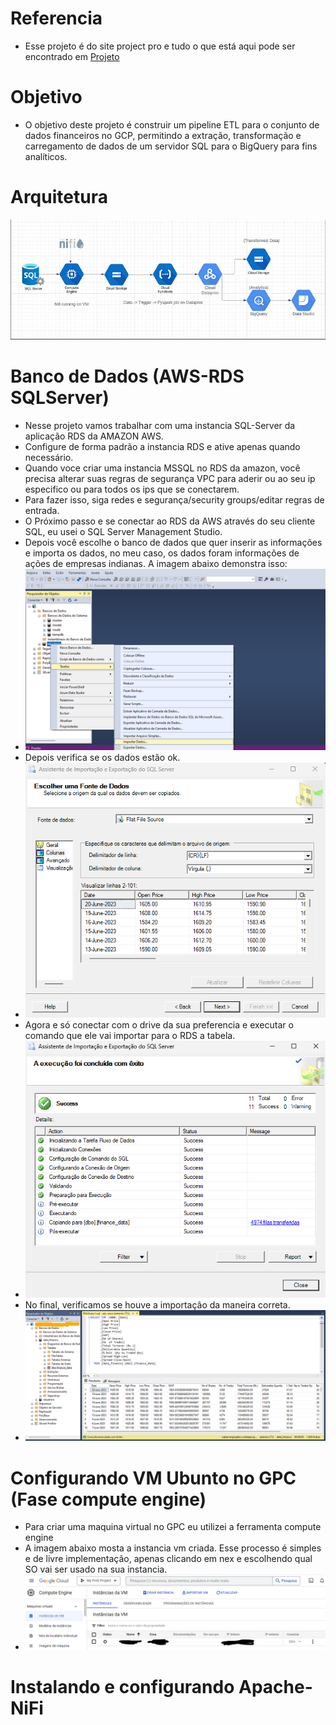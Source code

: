 # Referencia
* Esse projeto é do site project pro e tudo o que está aqui pode ser encontrado em [Projeto](https://www.projectpro.io/project/hackerday-project/project-title/gcp%20iac%20project%20to%20build%20etl%20pipeline%20for%20financial%20data%20analytics#sub-hackerday-video-1)

# Objetivo
* O objetivo deste projeto é construir um pipeline ETL para o conjunto de dados financeiros no GCP, permitindo a extração, transformação e carregamento de dados de um servidor SQL para o BigQuery para fins analíticos.

# Arquitetura
![](https://github.com/Antonio-Borges-Rufino/Build-an-ETL-Pipeline-for-Financial-Data-Analytics-on-GCP-IaC/blob/main/Architecture.webp)

# Banco de Dados (AWS-RDS SQLServer)
* Nesse projeto vamos trabalhar com uma instancia SQL-Server da aplicação RDS da AMAZON AWS.
* Configure de forma padrão a instancia RDS e ative apenas quando necessário.
* Quando voce criar uma instancia MSSQL no RDS da amazon, você precisa alterar suas regras de segurança VPC para aderir ou ao seu ip especifico ou para todos os ips que se conectarem.
* Para fazer isso, siga redes e segurança/security groups/editar regras de entrada.
* O Próximo passo e se conectar ao RDS da AWS através do seu cliente SQL, eu usei o SQL Server Management Studio.
* Depois você escolhe o banco de dados que quer inserir as informações e importa os dados, no meu caso, os dados foram informações de ações de empresas indianas. A imagem abaixo demonstra isso:
* ![](https://github.com/Antonio-Borges-Rufino/Build-an-ETL-Pipeline-for-Financial-Data-Analytics-on-GCP-IaC/blob/main/import_dados_sql1.png)
* Depois verifica se os dados estão ok.
* ![](https://github.com/Antonio-Borges-Rufino/Build-an-ETL-Pipeline-for-Financial-Data-Analytics-on-GCP-IaC/blob/main/import_dados_sql2.png)
* Agora e só conectar com o drive da sua preferencia e executar o comando que ele vai importar para o RDS a tabela.
* ![](https://github.com/Antonio-Borges-Rufino/Build-an-ETL-Pipeline-for-Financial-Data-Analytics-on-GCP-IaC/blob/main/import_dados_sql3.png)
* No final, verificamos se houve a importação da maneira correta.
*  ![](https://github.com/Antonio-Borges-Rufino/Build-an-ETL-Pipeline-for-Financial-Data-Analytics-on-GCP-IaC/blob/main/import_dados_sql4.png)

# Configurando VM Ubunto no GPC (Fase compute engine)
* Para criar uma maquina virtual no GPC eu utilizei a ferramenta compute engine
* A imagem abaixo mosta a instancia vm criada. Esse processo é simples e de livre implementação, apenas clicando em nex e escolhendo qual SO vai ser usado na sua instancia.
* ![](https://github.com/Antonio-Borges-Rufino/Build-an-ETL-Pipeline-for-Financial-Data-Analytics-on-GCP-IaC/blob/main/imagem_2023-11-04_205914879.png)

# Instalando e configurando Apache-NiFi

